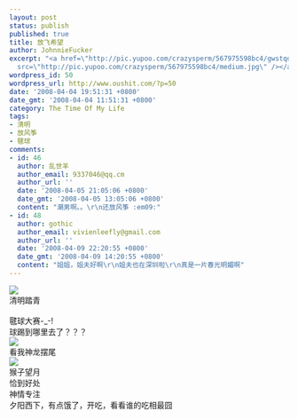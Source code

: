 ```yaml
---
layout: post
status: publish
published: true
title: 放飞希望
author: JohnnieFucker
excerpt: "<a href=\"http://pic.yupoo.com/crazysperm/567975598bc4/gwstqd4e.jpg\" target=\"_blank\"><img
  src=\"http://pic.yupoo.com/crazysperm/567975598bc4/medium.jpg\" /></a>\r\n清明踏青\r\n"
wordpress_id: 50
wordpress_url: http://www.oushit.com/?p=50
date: '2008-04-04 19:51:31 +0800'
date_gmt: '2008-04-04 11:51:31 +0800'
category: The Time Of My Life
tags:
- 清明
- 放风筝
- 毽球
comments:
- id: 46
  author: 乱世羊
  author_email: 9337046@qq.cm
  author_url: ''
  date: '2008-04-05 21:05:06 +0800'
  date_gmt: '2008-04-05 13:05:06 +0800'
  content: "潮男啊。。\r\n还放风筝 :em09:"
- id: 48
  author: gothic
  author_email: vivienleefly@gmail.com
  author_url: ''
  date: '2008-04-09 22:20:55 +0800'
  date_gmt: '2008-04-09 14:20:55 +0800'
  content: "姐姐，姐夫好啊\r\n姐夫也在深圳啦\r\n真是一片春光明媚啊"
---
```

<p><a href="http://pic.yupoo.com/crazysperm/567975598bc4/gwstqd4e.jpg" target="_blank"><img src="http://pic.yupoo.com/crazysperm/567975598bc4/medium.jpg" /></a><br />
清明踏青<br />
<!--break--><a id="more-50"></a><br />
毽球大赛-_-!<br />
球踢到哪里去了？？？<br />
<img src="http://pic.yupoo.com/crazysperm/0161255adab7/55t0l1m8.jpg" /><br />
看我神龙摆尾<br />
<a href="http://pic.yupoo.com/crazysperm/9385155ad9c1/fdc7qbra.jpg" target="_blank"><img src="http://pic.yupoo.com/crazysperm/9385155ad9c1/medium.jpg" /></a><br />
猴子望月<br />
<a href="http://pic.yupoo.com/crazysperm/1769855ad938/d9tfxvuk.jpg" target="_blank"><img src="http://pic.yupoo.com/crazysperm/1769855ad938/medium.jpg" alt="" /></a><br />
恰到好处<br />
<a href="http://pic.yupoo.com/crazysperm/9248355ad88e/5aiphfur.jpg" target="_blank"><img src="http://pic.yupoo.com/crazysperm/9248355ad88e/medium.jpg" alt="" /></a><br />
神情专注<br />
<a href="http://pic.yupoo.com/crazysperm/9999955adab7/ejp9xvyd.jpg target="_blank"><img src="http://pic.yupoo.com/crazysperm/9999955adab7/medium.jpg" alt="" /></a><br />
夕阳西下，有点饿了，开吃，看看谁的吃相最囧<br />
<img src="http://pic.yupoo.com/crazysperm/5721555adbc2/medium.jpg" alt="" /><br />
<img src="http://pic.yupoo.com/crazysperm/0207255adbc2/medium.jpg" alt="" /><br />
<img src="http://pic.yupoo.com/crazysperm/2273955adbc2/medium.jpg" alt="" /></p>
